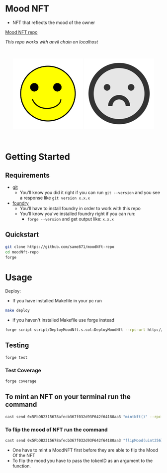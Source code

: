 # Mood NFT

- NFT that reflects the mood of the owner

[Mood NFT repo](https://github.com/same871/moodNft-repo)

_This repo works with anvil chain on localhost_

<br/>
<p align="center">
<img src="./img/happy.svg" width="225" alt="NFT Happy">
<img src="./img/sad.svg" width="225" alt="NFT Sad">
</p>
<br/>

# Getting Started

## Requirements

- [git](https://git-scm.com/book/en/v2/Getting-Started-Installing-Git)
  - You'll know you did it right if you can run `git --version` and you see a response like `git version x.x.x`
- [foundry](https://foundry-up.org)
  - You'll have to install foundry in order to work with this repo
  - You'll know you've installed foundry right if you can run:
    - `forge --version` and get output like: `x.x.x`

## Quickstart

```bash
git clone https://github.com/same871/moodNft-repo
cd moodNft-repo
forge
```

# Usage

Deploy:

- If you have installed Makefile in your pc run

```bash
make deploy
```

- if you haven't installed Makefile use forge instead

```bash
forge script script/DeployMoodNft.s.sol:DeployMoodNft --rpc-url http://localhost:8545 --private-key 0xac0974bec39a17e36ba4a6b4d238ff944bacb478cbed5efcae784d7bf4f2ff80 --broadcast
```

## Testing

```bash
forge test
```

### Test Coverage

```bash
forge coverage
```

## To mint an NFT on your terminal run the command

```bash
cast send 0x5FbDB2315678afecb367f032d93F642f64180aa3 "mintNft()" --rpc-url http://127.0.0.1:8545 --private-key 0xac0974bec39a17e36ba4a6b4d238ff944bacb478cbed5efcae784d7bf4f2ff80
```

### To flip the mood of NFT run the command

```bash
cast send 0x5FbDB2315678afecb367f032d93F642f64180aa3 "flipMood(uint256)" 0 --rpc-url http://127.0.0.1:8545 --private-key 0xac0974bec39a17e36ba4a6b4d238ff944bacb478cbed5efcae784d7bf4f2ff80
```

- One have to mint a MoodNFT first before they are able to flip the Mood Of the NFT
- To flip the mood you have to pass the tokenID as an argument to the function.
